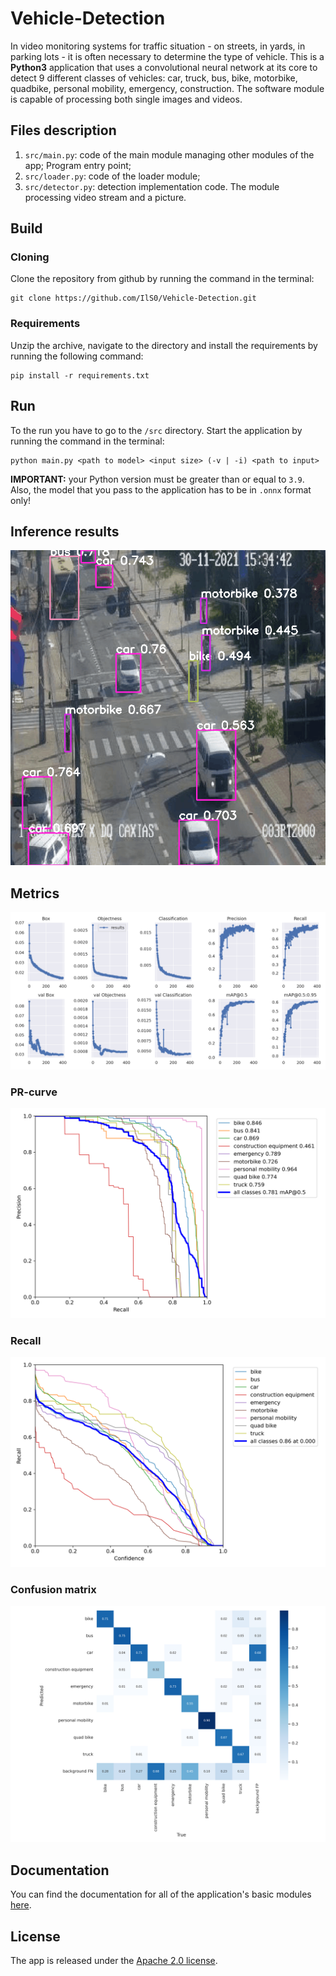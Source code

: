 # Vehicle-Detection

In video monitoring systems for traffic situation - on streets, in yards, in parking lots - it is often necessary to determine the type of vehicle.
This is a __Python3__ application that uses a convolutional neural network at its core to detect 9 different classes of vehicles: car, truck, bus, bike, motorbike, quadbike, personal mobility, emergency, construction. The software module is capable of processing both single images and videos.

## Files description

1. `src/main.py`: code of the main module managing other modules of the app; Program entry point;
2. `src/loader.py`: code of the loader module;
3. `src/detector.py`: detection implementation code. The module processing video stream and a picture.

## Build

### Cloning

Clone the repository from github by running the command in the terminal:

```
git clone https://github.com/IlS0/Vehicle-Detection.git
```

### Requirements

Unzip the archive, navigate to the directory and install the requirements by running the following command:

```
pip install -r requirements.txt
```

## Run

To the run you have to go to the `/src` directory. Start the application by running the command in the terminal:

```
python main.py <path to model> <input size> (-v | -i) <path to input>
``` 

__IMPORTANT:__ your Python version must be greater than or equal to `3.9`. Also, the model that you pass to the application has to be in `.onnx` format only!

## Inference results

![Inference](https://raw.githubusercontent.com/IlS0/Vehicle-Detection/main/images/infrenece.gif)

## Metrics

![Train-Valid](https://raw.githubusercontent.com/IlS0/Vehicle-Detection/main/images/results.png)

### PR-curve

![PR-curve](https://raw.githubusercontent.com/IlS0/Vehicle-Detection/main/images/PR_curve.png)

### Recall

![Recall](https://raw.githubusercontent.com/IlS0/Vehicle-Detection/main/images/R_curve.png)

### Confusion matrix

![Confusion matrix](https://raw.githubusercontent.com/IlS0/Vehicle-Detection/main/images/confusion_matrix.png)

## Documentation

You can find the documentation for all of the application's basic modules [here](https://ils0.github.io/Vehicle-Detection/).

## License

The app is released under the [Apache 2.0 license](https://github.com/IlS0/Vehicle-Detection/blob/main/LICENSE).
